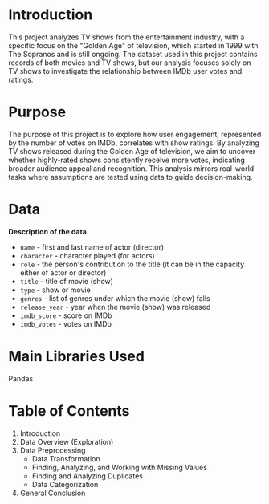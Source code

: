 # Introduction
This project analyzes TV shows from the entertainment industry, with a specific focus on the "Golden Age" of television, which started in 1999 with The Sopranos and is still ongoing. The dataset used in this project contains records of both movies and TV shows, but our analysis focuses solely on TV shows to investigate the relationship between IMDb user votes and ratings.

# Purpose
The purpose of this project is to explore how user engagement, represented by the number of votes on IMDb, correlates with show ratings. By analyzing TV shows released during the Golden Age of television, we aim to uncover whether highly-rated shows consistently receive more votes, indicating broader audience appeal and recognition. This analysis mirrors real-world tasks where assumptions are tested using data to guide decision-making.

# Data
**Description of the data**
- `name` - first and last name of actor (director)
- `character` - character played (for actors)
- `role` - the person's contribution to the title (it can be in the capacity either of actor or director)
- `title` - title of movie (show)
- `type` - show or movie
- `genres` - list of genres under which the movie (show) falls
- `release_year` - year when the movie (show) was released
- `imdb_score` - score on IMDb
- `imdb_votes` - votes on IMDb

# Main Libraries Used
Pandas

# Table of Contents
1. Introduction
2. Data Overview (Exploration)
3. Data Preprocessing
   - Data Transformation
   - Finding, Analyzing, and Working with Missing Values
   - Finding and Analyzing Duplicates
   - Data Categorization
4. General Conclusion 
